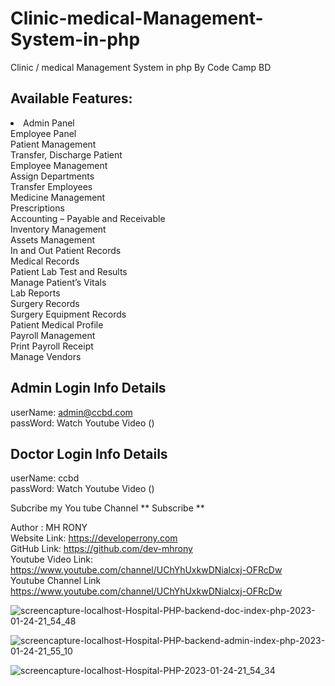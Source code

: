 # Clinic-medical-Management-System-in-php

Clinic / medical Management System in php By Code Camp BD <br/>

## Available Features:

<li>Admin Panel <br/> Employee Panel <br/> Patient Management <br/> Transfer, Discharge Patient <br/> Employee Management <br/> Assign Departments <br/> Transfer Employees <br/> Medicine Management <br/> Prescriptions <br/> Accounting – Payable and Receivable <br/> Inventory Management <br/> Assets Management <br/> In and Out Patient Records <br/> Medical Records <br/> Patient Lab Test and Results <br/> Manage Patient’s Vitals <br/> Lab Reports <br/> Surgery Records <br/> Surgery Equipment Records <br/> Patient Medical Profile <br/> Payroll Management <br/> Print Payroll Receipt <br/> Manage Vendors <br/>

## Admin Login Info Details

userName: admin@ccbd.com <br/> passWord: Watch Youtube Video () <br/>

## Doctor Login Info Details <br/>

userName: ccbd <br/> passWord: Watch Youtube Video ()

Subcribe my You tube Channel ** Subscribe **

Author : MH RONY <br/> Website Link: https://developerrony.com <br/> GitHub Link: https://github.com/dev-mhrony <br/> Youtube Video Link: <br/> https://www.youtube.com/channel/UChYhUxkwDNialcxj-OFRcDw <br/> Youtube Channel Link <br/> https://www.youtube.com/channel/UChYhUxkwDNialcxj-OFRcDw <br/>

![screencapture-localhost-Hospital-PHP-backend-doc-index-php-2023-01-24-21_54_48](https://user-images.githubusercontent.com/78216965/214342824-414b2f18-45df-409e-be9c-81f48da78ddd.png)

![screencapture-localhost-Hospital-PHP-backend-admin-index-php-2023-01-24-21_55_10](https://user-images.githubusercontent.com/78216965/214342871-d3c5a0b0-f101-4b4b-bc4e-4165f7946d72.png)

![screencapture-localhost-Hospital-PHP-2023-01-24-21_54_34](https://user-images.githubusercontent.com/78216965/214342847-4894f773-239d-460d-9435-b13eb6d67181.png)
